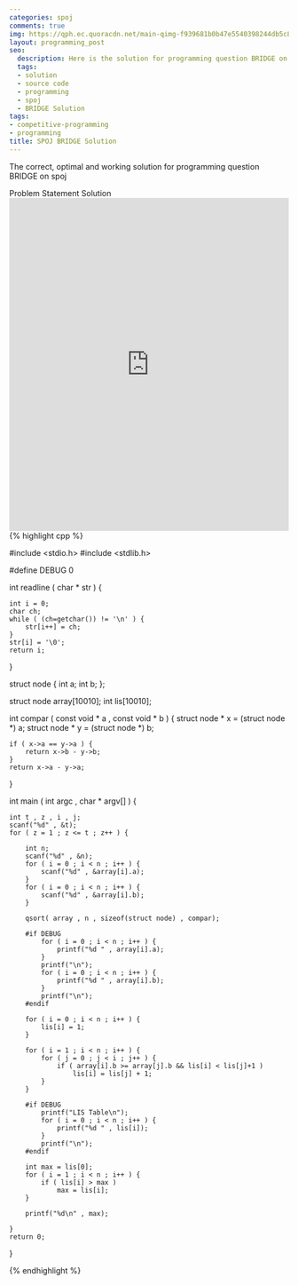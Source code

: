 ```yaml
---
categories: spoj
comments: true
img: https://qph.ec.quoracdn.net/main-qimg-f939681b0b47e5540398244db5c8966f?convert_to_webp=true
layout: programming_post
seo:
  description: Here is the solution for programming question BRIDGE on spoj
  tags:
  - solution
  - source code
  - programming
  - spoj
  - BRIDGE Solution
tags:
- competitive-programming
- programming
title: SPOJ BRIDGE Solution
---
```

The correct, optimal and working solution for programming question BRIDGE on spoj

<div class="ui secondary pointing large menu">
  <a class="grey item" data-tab="problem-statement">
    Problem Statement
  </a>
  <a class="active item grey" data-tab="solution">
    Solution
  </a>
</div>
<div class="ui bottom attached tab" data-tab="problem-statement">
    <iframe src="http://www.spoj.com/problems/BRIDGE/" width="100%" height="600px" style="overflow: scroll; border: none;"></iframe>
</div>
<div class="ui bottom attached active tab" data-tab="solution">
{% highlight cpp %}

#include <stdio.h>
#include <stdlib.h>

#define DEBUG 0

int readline ( char * str ) {

	int i = 0;
	char ch;
	while ( (ch=getchar()) != '\n' ) {
		str[i++] = ch;
	}
	str[i] = '\0';
	return i;
}

struct node {
	int a;
	int b;
};

struct node array[10010];
int lis[10010];

int compar ( const void * a , const void * b ) {
	struct node * x = (struct node *) a;
	struct node * y = (struct node *) b;

	if ( x->a == y->a ) {
		return x->b - y->b;
	}
	return x->a - y->a;


}

int main ( int argc , char * argv[] ) {

	int t , z , i , j;
	scanf("%d" , &t);
	for ( z = 1 ; z <= t ; z++ ) {

		int n;
		scanf("%d" , &n);
		for ( i = 0 ; i < n ; i++ ) {
			scanf("%d" , &array[i].a);
		}
		for ( i = 0 ; i < n ; i++ ) {
			scanf("%d" , &array[i].b);
		}

		qsort( array , n , sizeof(struct node) , compar);

		#if DEBUG
			for ( i = 0 ; i < n ; i++ ) {
				printf("%d " , array[i].a);
			}
			printf("\n");
			for ( i = 0 ; i < n ; i++ ) {
				printf("%d " , array[i].b);
			}
			printf("\n");
		#endif

		for ( i = 0 ; i < n ; i++ ) {
			lis[i] = 1;
		}

		for ( i = 1 ; i < n ; i++ ) {
			for ( j = 0 ; j < i ; j++ ) {
				if ( array[i].b >= array[j].b && lis[i] < lis[j]+1 )
					lis[i] = lis[j] + 1;
			}
		}

		#if DEBUG
			printf("LIS Table\n");
			for ( i = 0 ; i < n ; i++ ) {
				printf("%d " , lis[i]);
			}
			printf("\n");
		#endif

		int max = lis[0];
		for ( i = 1 ; i < n ; i++ ) {
			if ( lis[i] > max )
				max = lis[i];
		}

		printf("%d\n" , max);

	}
	return 0;
}


{% endhighlight %}
</div>
